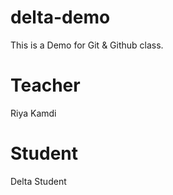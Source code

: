 # delta-demo
This is a Demo for Git &amp; Github class.

# Teacher
Riya Kamdi

# Student
Delta Student